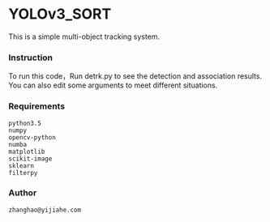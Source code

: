 # YOLOv3_SORT
This is a simple multi-object tracking system.

### Instruction

To run this code，Run detrk.py to see the detection and association results. You can also edit some arguments to meet different situations.


### Requirements

    python3.5
    numpy
    opencv-python
    numba
    matplotlib
    scikit-image
    sklearn
    filterpy
 

### Author
    zhanghao@yijiahe.com
